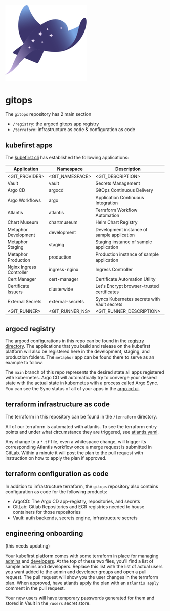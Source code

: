![](logo.png)

# gitops

The `gitops` repository has 2 main section

- `/registry`: the argocd gitops app registry 
- `/terraform`: infrastructure as code & configuration as code

## kubefirst apps

The [kubefirst cli](https://github.com/kubefirst/kubefirst) has established the following applications:

| Application              | Namespace        | Description                                 | URL (where applicable)                   |
| ------------------------ | ---------------- | ------------------------------------------- | ---------------------------------------- |
| <GIT_PROVIDER>           | <GIT_NAMESPACE>  | <GIT_DESCRIPTION>                           | <GIT_URL>                                |
| Vault                    | vault            | Secrets Management                          | <VAULT_INGRESS_URL>                      |
| Argo CD                  | argocd           | GitOps Continuous Delivery                  | <ARGO_CD_INGRESS_URL>                    |
| Argo Workflows           | argo             | Application Continuous Integration          | <ARGO_WORKFLOWS_INGRESS_URL>             |
| Atlantis                 | atlantis         | Terraform Workflow Automation               | <ATLANTIS_INGRESS_URL>                   |
| Chart Museum             | chartmuseum      | Helm Chart Registry                         | <CHARTMUSEUM_INGRESS_URL>                |
| Metaphor Development     | development      | Development instance of sample application  | <METAPHOR_FRONT_DEVELOPMENT_INGRESS_URL> |
| Metaphor Staging         | staging          | Staging instance of sample application      | <METAPHOR_FRONT_STAGING_INGRESS_URL>     |
| Metaphor Production      | production       | Production instance of sample application   | <METAPHOR_FRONT_PRODUCTION_INGRESS_URL>  |
| Nginx Ingress Controller | ingress-nginx    | Ingress Controller                          |                                          |
| Cert Manager             | cert-manager     | Certificate Automation Utility              |                                          |
| Certificate Issuers      | clusterwide      | Let's Encrypt browser-trusted certificates  |                                          |
| External Secrets         | external-secrets | Syncs Kubernetes secrets with Vault secrets |                                          |
| <GIT_RUNNER>             | <GIT_RUNNER_NS>  | <GIT_RUNNER_DESCRIPTION>                    |                                          |

## argocd registry

The argocd configurations in this repo can be found in the [registry directory](./registry). The applications that you build and release on the kubefirst platform will also be registered here in the development, staging, and production folders. The `metaphor` app can be found there to serve as an example to follow.

The `main` branch of this repo represents the desired state all apps registered with kubernetes. Argo CD will automatically try to converge your desired state with the actual state in kubernetes with a process called Argo Sync. You can see the Sync status of all of your apps in the [argo cd ui](<ARGO_CD_INGRESS_URL>).

## terraform infrastructure as code

The terraform in this repository can be found in the `/terraform` directory. 

All of our terraform is automated with atlantis. To see the terraform entry points and under what circumstance they are triggered, see [atlantis.yaml](./atlantis.yaml).

Any change to a `*.tf` file, even a whitespace change, will trigger its corresponding Atlantis workflow once a merge request is submitted in GitLab. Within a minute it will post the plan to the pull request with instruction on how to apply the plan if approved.

## terraform configuration as code

In addition to infrastructure terraform, the `gitops` repository also contains configuration as code for the following products:
- ArgoCD: The Argo CD app-registry, repositories, and secrets
- GitLab: Gitlab Repositories and ECR registries needed to house containers for those repositories
- Vault: auth backends, secrets engine, infrastructure secrets

## engineering onboarding

(this needs updating)

Your kubefirst platform comes with some terraform in place for managing [admins](./terraform/users/admins-github.tf) and [developers](./terraform/users/developers-github.tf). At the top of these two files, you'll find a list of sample admins and developers. Replace this list with the list of actual users you want added to the admin and developer groups and open a pull request. The pull request will show you the user changes in the terraform plan. When approved, have atlantis apply the plan with an `atlantis apply` comment in the pull request.

Your new users will have temporary passwords generated for them and stored in Vault in the `/users` secret store.

